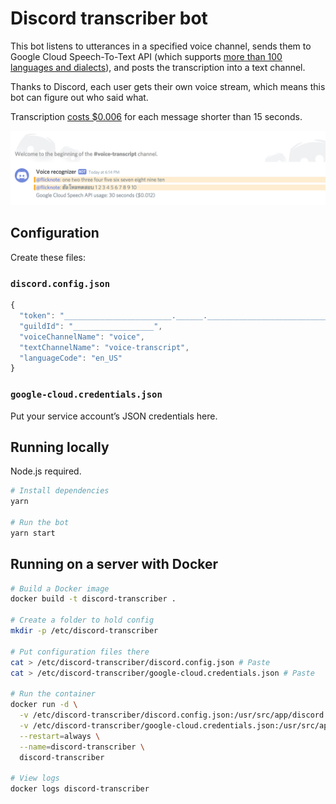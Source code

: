# Discord transcriber bot

This bot listens to utterances in a specified voice channel, sends them to
Google Cloud Speech-To-Text API (which supports
[more than 100 languages and dialects](https://cloud.google.com/speech-to-text/docs/languages)),
and posts the transcription into a text channel.

Thanks to Discord, each user gets their own voice stream, which means this bot
can figure out who said what.

Transcription [costs $0.006](https://cloud.google.com/speech-to-text/pricing)
for each message shorter than 15 seconds.

![Screenshot](screenshot.png)

## Configuration

Create these files:

### `discord.config.json`

```js
{
  "token": "________________________.______.___________________________",
  "guildId": "__________________",
  "voiceChannelName": "voice",
  "textChannelName": "voice-transcript",
  "languageCode": "en_US"
}
```

### `google-cloud.credentials.json`

Put your service account’s JSON credentials here.

## Running locally

Node.js required.

```sh
# Install dependencies
yarn

# Run the bot
yarn start
```

## Running on a server with Docker

```sh
# Build a Docker image
docker build -t discord-transcriber .

# Create a folder to hold config
mkdir -p /etc/discord-transcriber

# Put configuration files there
cat > /etc/discord-transcriber/discord.config.json # Paste
cat > /etc/discord-transcriber/google-cloud.credentials.json # Paste

# Run the container
docker run -d \
  -v /etc/discord-transcriber/discord.config.json:/usr/src/app/discord.config.json \
  -v /etc/discord-transcriber/google-cloud.credentials.json:/usr/src/app/google-cloud.credentials.json \
  --restart=always \
  --name=discord-transcriber \
  discord-transcriber

# View logs
docker logs discord-transcriber
```

